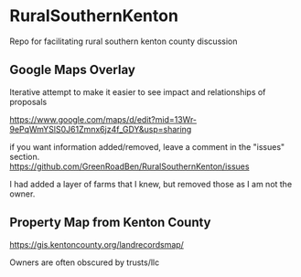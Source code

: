 # RuralSouthernKenton
Repo for facilitating rural southern kenton county discussion


## Google Maps Overlay

Iterative attempt to make it easier to see impact and relationships of proposals 

https://www.google.com/maps/d/edit?mid=13Wr-9ePqWmYSlS0J61Zmnx6jz4f_GDY&usp=sharing

if you want information added/removed, leave a comment in the "issues" section.  
https://github.com/GreenRoadBen/RuralSouthernKenton/issues 

I had added a layer of farms that I knew, but removed those as I am not the owner.

## Property Map from Kenton County 

https://gis.kentoncounty.org/landrecordsmap/ 

Owners are often obscured by trusts/llc
